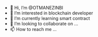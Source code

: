 - 👋 Hi, I’m @OTMANEZINBI
- 👀 I’m interested in blockchain developer
- 🌱 I’m currently learning smart contract
- 💞️ I’m looking to collaborate on ...
- 📫 How to reach me ...

<!---
OTMANEZINBI/OTMANEZINBI is a ✨ special ✨ repository because its `README.md` (this file) appears on your GitHub profile.
You can click the Preview link to take a look at your changes.
--->
